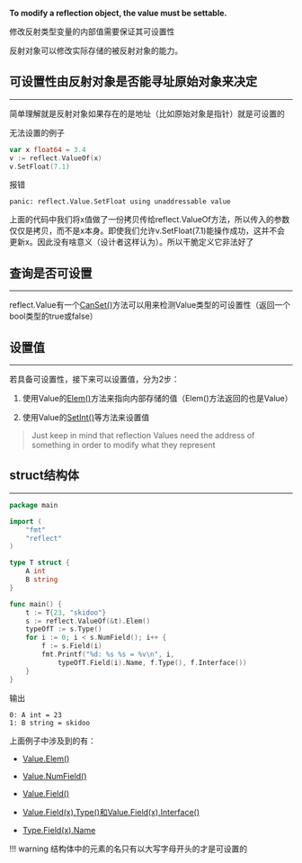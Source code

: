 **To modify a reflection object, the value must be settable.**

修改反射类型变量的内部值需要保证其可设置性

反射对象可以修改实际存储的被反射对象的能力。

## **可设置性由反射对象是否能寻址原始对象来决定**

---

简单理解就是反射对象如果存在的是地址（比如原始对象是指针）就是可设置的

无法设置的例子

```go
var x float64 = 3.4
v := reflect.ValueOf(x)
v.SetFloat(7.1)
```

报错

```text
panic: reflect.Value.SetFloat using unaddressable value
```

上面的代码中我们将x值做了一份拷贝传给reflect.ValueOf方法，所以传入的参数仅仅是拷贝，而不是x本身。即使我们允许v.SetFloat(7.1)能操作成功，这并不会更新x。因此没有啥意义（设计者这样认为）。所以干脆定义它非法好了

## **查询是否可设置**

---

reflect.Value有一个[CanSet()](/golang/reflect/pkg_type_value/#canset)方法可以用来检测Value类型的可设置性（返回一个bool类型的true或false）

## **设置值**

---

若具备可设置性，接下来可以设置值，分为2步：

1. 使用Value的[Elem()](/golang/reflect/pkg_type_value/#elem)方法来指向内部存储的值（Elem()方法返回的也是Value）

2. 使用Value的[SetInt()](/golang/reflect/pkg_type_value/#_2)等方法来设置值

> Just keep in mind that reflection Values need the address of something in order to modify what they represent

## **struct结构体**

---

```go
package main

import (
	"fmt"
	"reflect"
)

type T struct {
	A int
	B string
}

func main() {
	t := T{23, "skidoo"}
	s := reflect.ValueOf(&t).Elem()
	typeOfT := s.Type()
	for i := 0; i < s.NumField(); i++ {
		f := s.Field(i)
		fmt.Printf("%d: %s %s = %v\n", i,
			typeOfT.Field(i).Name, f.Type(), f.Interface())
	}
}
```

输出

```text
0: A int = 23
1: B string = skidoo
```

上面例子中涉及到的有：

- [Value.Elem()](/golang/reflect/pkg_type_value/#elem)

- [Value.NumField()](/golang/reflect/pkg_type_value/#numfield)

- [Value.Field()](/golang/reflect/pkg_type_value/#field)

- [Value.Field(x).Type()和Value.Field(x).Interface()](/golang/reflect/pkg_type_value/#fieldtypefieldinterface)

- [Type.Field(x).Name](/golang/reflect/pkg_type_value/#fieldname)

!!! warning
	结构体中的元素的名只有以大写字母开头的才是可设置的
